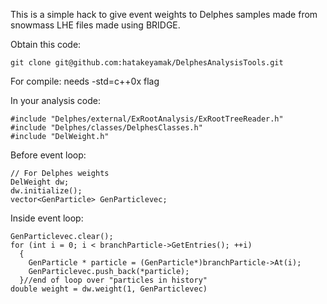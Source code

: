 
This is a simple hack to give event weights to Delphes samples made from
snowmass LHE files made using BRIDGE.

Obtain this code:

    git clone git@github.com:hatakeyamak/DelphesAnalysisTools.git

For compile:
needs -std=c++0x flag

In your analysis code:

    #include "Delphes/external/ExRootAnalysis/ExRootTreeReader.h"
    #include "Delphes/classes/DelphesClasses.h"
    #include "DelWeight.h"

Before event loop:

    // For Delphes weights
    DelWeight dw;
    dw.initialize();
    vector<GenParticle> GenParticlevec;

Inside event loop:

    GenParticlevec.clear();
    for (int i = 0; i < branchParticle->GetEntries(); ++i)
      {
        GenParticle * particle = (GenParticle*)branchParticle->At(i);
        GenParticlevec.push_back(*particle);
      }//end of loop over "particles in history" 
    double weight = dw.weight(1, GenParticlevec)
